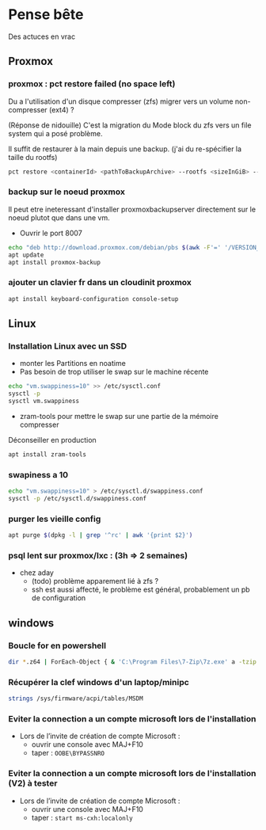 # Pense bête

Des actuces en vrac

## Proxmox

### proxmox : pct restore failed (no space left)

Du a l'utilisation d'un disque compresser (zfs) migrer vers un volume non-compresser (ext4) ?

(Réponse de nidouille) C'est la migration du Mode block du zfs vers un file system qui a posé problème.

Il suffit de restaurer à la main depuis une backup. (j'ai du re-spécifier la taille du rootfs)

```bash
pct restore <containerId> <pathToBackupArchive> --rootfs <sizeInGiB> --storage <nameOfTargetStorage>
```

### backup sur le noeud proxmox

Il peut etre ineteressant d'installer proxmoxbackupserver directement sur le noeud plutot que dans une vm.

- Ouvrir le port 8007

```bash
echo "deb http://download.proxmox.com/debian/pbs $(awk -F'=' '/VERSION_CODENAME/ {print $2;}' /etc/os-release) pbs-no-subscription" >> /etc/apt/sources.list
apt update
apt install proxmox-backup
```

### ajouter un clavier fr dans un cloudinit proxmox

```bash
apt install keyboard-configuration console-setup
```

## Linux

### Installation Linux avec un SSD

* monter les Partitions en noatime
* Pas besoin de trop utiliser le swap sur le machine récente

```bash
echo "vm.swappiness=10" >> /etc/sysctl.conf
sysctl -p
sysctl vm.swappiness
```

* zram-tools pour mettre le swap sur une partie de la mémoire compresser

Déconseiller en production

```bash
apt install zram-tools
```

### swapiness a 10
```bash
echo "vm.swappiness=10" > /etc/sysctl.d/swappiness.conf
sysctl -p /etc/sysctl.d/swappiness.conf
```

### purger les vieille config

```bash
apt purge $(dpkg -l | grep '^rc' | awk '{print $2}')
```

### psql lent sur proxmox/lxc : (3h => 2 semaines)

* chez aday
  * (todo) problème apparement lié à zfs ?
  * ssh est aussi affecté, le problème est général, probablement un pb de configuration

## windows

### Boucle for en powershell

```bash
dir *.z64 | ForEach-Object { & 'C:\Program Files\7-Zip\7z.exe' a -tzip $_.BaseName $_.Name }
```

### Récupérer la clef windows d'un laptop/minipc

```bash
strings /sys/firmware/acpi/tables/MSDM
```

### Eviter la connection a un compte microsoft lors de l'installation

* Lors de l’invite de création de compte Microsoft :
  * ouvrir une console avec MAJ+F10
  * taper : ``OOBE\BYPASSNRO``

### Eviter la connection a un compte microsoft lors de l'installation (V2) à tester

* Lors de l’invite de création de compte Microsoft :
  * ouvrir une console avec MAJ+F10
  * taper : ``start ms-cxh:localonly``
